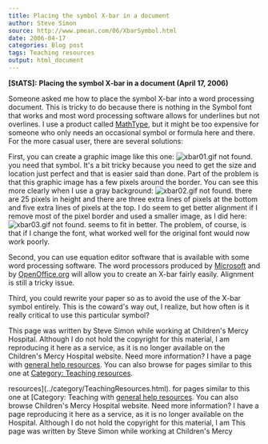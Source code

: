 ```yaml
---
title: Placing the symbol X-bar in a document
author: Steve Simon
source: http://www.pmean.com/06/XbarSymbol.html
date: 2006-04-17
categories: Blog post
tags: Teaching resources
output: html_document
---
```

**[StATS]:** **Placing the symbol X-bar in a
document (April 17, 2006)**

Someone asked me how to place the symbol X-bar into a word processing
document. This is tricky to do because there is nothing in the Symbol
font that works and most word processing software allows for
underlines but not overlines. I use a product called
[MathType](http://www.dessci.com/en/products/mathtype/), but it might
be too expensive for someone who only needs an occasional symbol or
formula here and there. For the more casual user, there are several
solutions:

First, you can create a graphic image like this one:
![xbar01.gif not found.](http://www.pmean.com/images/images/06/XbarSymbol01.png)
you need that symbol. It's a bit tricky because you need to get the
size and location just perfect and that is easier said than done. Part
of the problem is that this graphic image has a few pixels around the
border. You can see this more clearly when I use a gray background:
![xbar02.gif not found.](http://www.pmean.com/images/images/06/XbarSymbol02.png)
there are 25 pixels in height and there are three extra lines of
pixels at the bottom and five extra lines of pixels at the top. I do
seem to get better alignment if I remove most of the pixel border and
used a smaller image, as I did here:
![xbar03.gif not found.](http://www.pmean.com/images/images/06/XbarSymbol03.png)
seems to fit in better. The problem, of course, is that if I change
the font, what worked well for the original font would now work
poorly.

Second, you can use equation editor software that is available with
some word processing software. The word processors produced by
[Microsoft](http://office.microsoft.com/en-us/default.aspx) and by
[OpenOffice.org](http://www.openoffice.org/) will allow you to create
an X-bar fairly easily. Alignment is still a tricky issue.

Third, you could rewrite your paper so as to avoid the use of the
X-bar symbol entirely. This is the coward's way out, I realize, but
how often is it really critical to use this particular symbol?

This page was written by Steve Simon while working at Children's Mercy
Hospital. Although I do not hold the copyright for this material, I am
reproducing it here as a service, as it is no longer available on the
Children's Mercy Hospital website. Need more information? I have a page
with [general help resources](../GeneralHelp.html). You can also browse
for pages similar to this one at [Category: Teaching
resources](../category/TeachingResources.html).
<!---More--->
resources](../category/TeachingResources.html).
for pages similar to this one at [Category: Teaching
with [general help resources](../GeneralHelp.html). You can also browse
Children's Mercy Hospital website. Need more information? I have a page
reproducing it here as a service, as it is no longer available on the
Hospital. Although I do not hold the copyright for this material, I am
This page was written by Steve Simon while working at Children's Mercy

<!---Do not use
**[StATS]:** **Placing the symbol X-bar in a
This page was written by Steve Simon while working at Children's Mercy
Hospital. Although I do not hold the copyright for this material, I am
reproducing it here as a service, as it is no longer available on the
Children's Mercy Hospital website. Need more information? I have a page
with [general help resources](../GeneralHelp.html). You can also browse
for pages similar to this one at [Category: Teaching
resources](../category/TeachingResources.html).
--->

